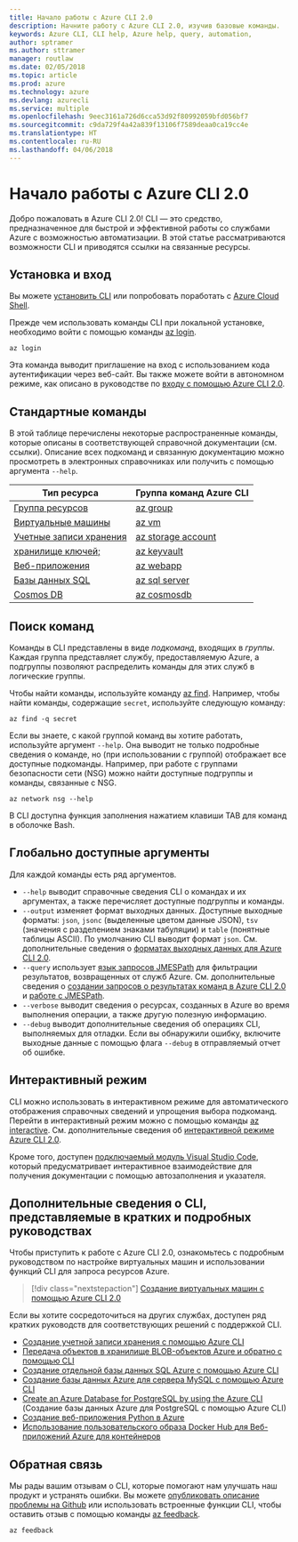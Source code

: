 ```yaml
---
title: Начало работы с Azure CLI 2.0
description: Начните работу с Azure CLI 2.0, изучив базовые команды.
keywords: Azure CLI, CLI help, Azure help, query, automation,
author: sptramer
ms.author: sttramer
manager: routlaw
ms.date: 02/05/2018
ms.topic: article
ms.prod: azure
ms.technology: azure
ms.devlang: azurecli
ms.service: multiple
ms.openlocfilehash: 9eec3161a726d6cca53d92f80992059bfd056bf7
ms.sourcegitcommit: c9da729f4a42a839f13106f7589deaa0ca19cc4e
ms.translationtype: HT
ms.contentlocale: ru-RU
ms.lasthandoff: 04/06/2018
---
```

# <a name="get-started-with-azure-cli-20"></a>Начало работы с Azure CLI 2.0

Добро пожаловать в Azure CLI 2.0! CLI — это средство, предназначенное для быстрой и эффективной работы со службами Azure с возможностью автоматизации. В этой статье рассматриваются возможности CLI и приводятся ссылки на связанные ресурсы.

## <a name="install-and-log-in"></a>Установка и вход

Вы можете [установить CLI](install-azure-cli.md) или попробовать поработать с [Azure Cloud Shell](/azure/cloud-shell/overview).

Прежде чем использовать команды CLI при локальной установке, необходимо войти с помощью команды [az login](/cli/azure/reference-index#az-login).

```azurecli
az login
```

Эта команда выводит приглашение на вход с использованием кода аутентификации через веб-сайт. Вы также можете войти в автономном режиме, как описано в руководстве по [входу с помощью Azure CLI 2.0](authenticate-azure-cli.md).

## <a name="common-commands"></a>Стандартные команды

В этой таблице перечислены некоторые распространенные команды, которые описаны в соответствующей справочной документации (см. ссылки).
Описание всех подкоманд и связанную документацию можно просмотреть в электронных справочниках или получить с помощью аргумента `--help`.

| Тип ресурса | Группа команд Azure CLI |
|---------------|-------------------------|
| [Группа ресурсов](/azure/azure-resource-manager/resource-group-overview) | [az group](/cli/azure/group) |
| [Виртуальные машины](/azure/virtual-machines) | [az vm](/cli/azure/vm) |
| [Учетные записи хранения](/azure/storage/common/storage-introduction) | [az storage account](/cli/azure/storage/account) |
| [хранилище ключей;](/azure/key-vault/key-vault-whatis) | [az keyvault](/cli/azure/keyvault) |
| [Веб-приложения](/azure/ap-service) | [az webapp](/cli/azure/webapp) |
| [Базы данных SQL](/azure/sql-database) | [az sql server](/cli/azure/sql/server) |
| [Cosmos DB](/azure/cosmos-db) | [az cosmosdb](/cli/azure/cosmosdb) |

## <a name="finding-commands"></a>Поиск команд

Команды в CLI представлены в виде _подкоманд_, входящих в _группы_.
Каждая группа представляет службу, предоставляемую Azure, а подгруппы позволяют распределить команды для этих служб в логические группы.

Чтобы найти команды, используйте команду [az find](/cli/azure/reference-index#az-find). Например, чтобы найти команды, содержащие `secret`, используйте следующую команду:

```azurecli
az find -q secret
```

Если вы знаете, с какой группой команд вы хотите работать, используйте аргумент `--help`. Она выводит не только подробные сведения о команде, но (при использовании с группой) отображает все доступные подкоманды. Например, при работе с группами безопасности сети (NSG) можно найти доступные подгруппы и команды, связанные с NSG.

```azurecli
az network nsg --help
```

В CLI доступна функция заполнения нажатием клавиши TAB для команд в оболочке Bash.

## <a name="globally-available-arguments"></a>Глобально доступные аргументы

Для каждой команды есть ряд аргументов.

* `--help` выводит справочные сведения CLI о командах и их аргументах, а также перечисляет доступные подгруппы и команды.
* `--output` изменяет формат выходных данных. Доступные выходные форматы: `json`, `jsonc` (выделенные цветом данные JSON), `tsv` (значения с разделением знаками табуляции) и `table` (понятные таблицы ASCII). По умолчанию CLI выводит формат `json`. См. дополнительные сведения о [форматах выходных данных для Azure CLI 2.0](format-output-azure-cli.md).
* `--query` использует [язык запросов JMESPath](http://jmespath.org/) для фильтрации результатов, возвращенных от служб Azure. См. дополнительные сведения о [создании запросов о результатах команд в Azure CLI 2.0](query-azure-cli.md) и [работе с JMESPath](http://jmespath.org/tutorial.html).
* `--verbose` выводит сведения о ресурсах, созданных в Azure во время выполнения операции, а также другую полезную информацию.
* `--debug` выводит дополнительные сведения об операциях CLI, выполняемых для отладки. Если вы обнаружили ошибку, включите выходные данные с помощью флага `--debug` в отправляемый отчет об ошибке.


## <a name="interactive-mode"></a>Интерактивный режим

CLI можно использовать в интерактивном режиме для автоматического отображения справочных сведений и упрощения выбора подкоманд. Перейти в интерактивный режим можно с помощью команды [az interactive](/cli/azure/reference-index#az-interactive). См. дополнительные сведения об [интерактивной режиме Azure CLI 2.0](interactive-azure-cli.md).

Кроме того, доступен [подключаемый модуль Visual Studio Code](https://marketplace.visualstudio.com/items?itemName=ms-vscode.azurecli), который предусматривает интерактивное взаимодействие для получения документации с помощью автозаполнения и указателя.



## <a name="learn-cli-basics-with-quickstarts-and-tutorials"></a>Дополнительные сведения о CLI, представляемые в кратких и подробных руководствах

Чтобы приступить к работе с Azure CLI 2.0, ознакомьтесь с подробным руководством по настройке виртуальных машин и использовании функций CLI для запроса ресурсов Azure.

> [!div class="nextstepaction"]
> [Создание виртуальных машин с помощью Azure CLI 2.0](azure-cli-vm-tutorial.yml)

Если вы хотите сосредоточиться на других службах, доступен ряд кратких руководств для соответствующих решений с поддержкой CLI.

* [Создание учетной записи хранения с помощью Azure CLI](/azure/storage/common/storage-quickstart-create-storage-account-cli)
* [Передача объектов в хранилище BLOB-объектов Azure и обратно с помощью CLI](/azure/storage/blobs/storage-quickstart-blobs-cli)
* [Создание отдельной базы данных SQL Azure с помощью Azure CLI](/azure/sql-database/sql-database-get-started-cli)
* [Создание базы данных Azure для сервера MySQL с помощью Azure CLI](/azure/mysql/quickstart-create-mysql-server-database-using-azure-cli)
* [Create an Azure Database for PostgreSQL by using the Azure CLI](/azure/postgresql/quickstart-create-server-database-azure-cli) (Создание базы данных Azure для PostgreSQL с помощью Azure CLI)
* [Создание веб-приложения Python в Azure](/azure/app-service/app-service-web-get-started-python)
* [Использование пользовательского образа Docker Hub для Веб-приложений Azure для контейнеров](/azure/app-service/containers/quickstart-custom-docker-image)

## <a name="give-feedback"></a>Обратная связь

Мы рады вашим отзывам о CLI, которые помогают нам улучшать наш продукт и устранять ошибки. Вы можете [опубликовать описание проблемы на Github](https://github.com/azure/azure-cli/issues) или использовать встроенные функции CLI, чтобы оставить отзыв с помощью команды [az feedback](/cli/azure/reference-index#az-feedback).

```azurecli
az feedback
```
